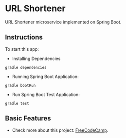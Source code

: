 # URL Shortener

URL Shortener microservice implemented on Spring Boot.

## Instructions

To start this app:

- Installing Dependencies

```
gradle dependencies
```

- Running Spring Boot Application:

```
gradle bootRun
```

- Run Spring Boot Test Application:

```
gradle test
```

## Basic Features

- Check more about this project: [FreeCodeCamp](https://www.freecodecamp.org/learn/back-end-development-and-apis/back-end-development-and-apis-projects/url-shortener-microservice).
